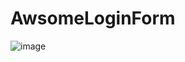 # AwsomeLoginForm
![image](https://github.com/AnwarKamel/AwsomeLoginForm/tree/master/assets/img2.jpg)
